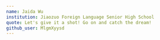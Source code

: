 ```yaml
---
name: Jaida Wu
institution: Jiaozuo Foreign Language Senior High School
quote: Let's give it a shot! Go on and catch the dream!
github_user: MlgmXyysd
---
```

